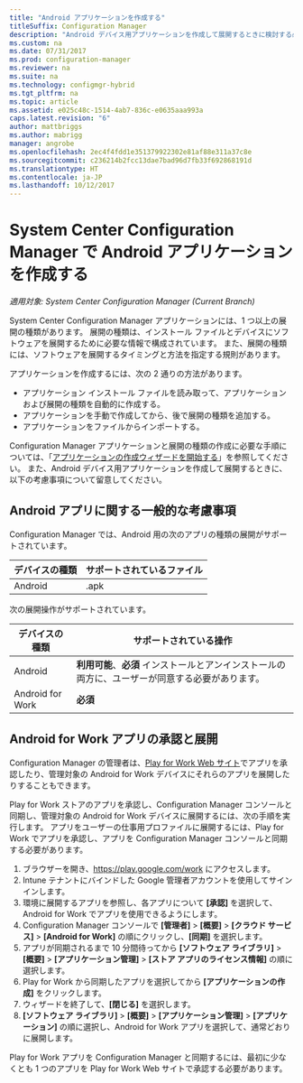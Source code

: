```yaml
---
title: "Android アプリケーションを作成する"
titleSuffix: Configuration Manager
description: "Android デバイス用アプリケーションを作成して展開するときに検討する必要がある考慮事項について説明します。"
ms.custom: na
ms.date: 07/31/2017
ms.prod: configuration-manager
ms.reviewer: na
ms.suite: na
ms.technology: configmgr-hybrid
ms.tgt_pltfrm: na
ms.topic: article
ms.assetid: e025c48c-1514-4ab7-836c-e0635aaa993a
caps.latest.revision: "6"
author: mattbriggs
ms.author: mabrigg
manager: angrobe
ms.openlocfilehash: 2ec4f4fdd1e351379922302e81af88e311a37c8e
ms.sourcegitcommit: c236214b2fcc13dae7bad96d7fb33f692868191d
ms.translationtype: HT
ms.contentlocale: ja-JP
ms.lasthandoff: 10/12/2017
---
```

# <a name="create-android-applications-with-system-center-configuration-manager"></a>System Center Configuration Manager で Android アプリケーションを作成する

*適用対象: System Center Configuration Manager (Current Branch)*

System Center Configuration Manager アプリケーションには、1 つ以上の展開の種類があります。 展開の種類は、インストール ファイルとデバイスにソフトウェアを展開するために必要な情報で構成されています。 また、展開の種類には、ソフトウェアを展開するタイミングと方法を指定する規則があります。  

 アプリケーションを作成するには、次の 2 通りの方法があります。  

-   アプリケーション インストール ファイルを読み取って、アプリケーションおよび展開の種類を自動的に作成する。  
-   アプリケーションを手動で作成してから、後で展開の種類を追加する。  
-   アプリケーションをファイルからインポートする。  

Configuration Manager アプリケーションと展開の種類の作成に必要な手順については、「[アプリケーションの作成ウィザードを開始する](../../apps/deploy-use/create-applications.md#start-the-create-application-wizard)」を参照してください。 また、Android デバイス用アプリケーションを作成して展開するときに、以下の考慮事項について留意してください。  

## <a name="general-considerations-for-android-apps"></a>Android アプリに関する一般的な考慮事項

Configuration Manager では、Android 用の次のアプリの種類の展開がサポートされています。

|デバイスの種類|サポートされているファイル|
|-|-|
|Android|.apk|

次の展開操作がサポートされています。

|デバイスの種類|サポートされている操作|
|-|-|
|Android|**利用可能**、**必須** インストールとアンインストールの両方に、ユーザーが同意する必要があります。|
|Android for Work | **必須** |

## <a name="approve-and-deploy-android-for-work-apps"></a>Android for Work アプリの承認と展開
Configuration Manager の管理者は、[Play for Work Web サイト](https://play.google.com/work)でアプリを承認したり、管理対象の Android for Work デバイスにそれらのアプリを展開したりすることもできます。

Play for Work ストアのアプリを承認し、Configuration Manager コンソールと同期し、管理対象の Android for Work デバイスに展開するには、次の手順を実行します。 アプリをユーザーの仕事用プロファイルに展開するには、Play for Work でアプリを承認し、アプリを Configuration Manager コンソールと同期する必要があります。

1. ブラウザーを開き、https://play.google.com/work にアクセスします。
2. Intune テナントにバインドした Google 管理者アカウントを使用してサインインします。
3. 環境に展開するアプリを参照し、各アプリについて **[承認]** を選択して、Android for Work でアプリを使用できるようにします。
4. Configuration Manager コンソールで **[管理者]** > **[概要]** > **[クラウド サービス]** > **[Android for Work]** の順にクリックし、**[同期]** を選択します。
5. アプリが同期されるまで 10 分間待ってから **[ソフトウェア ライブラリ]** > **[概要]** > **[アプリケーション管理]** > **[ストア アプリのライセンス情報]** の順に選択します。
6. Play for Work から同期したアプリを選択してから **[アプリケーションの作成]** をクリックします。
7. ウィザードを終了して、**[閉じる]** を選択します。
8. **[ソフトウェア ライブラリ]** > **[概要]** > **[アプリケーション管理]** > **[アプリケーション]** の順に選択し、Android for Work アプリを選択して、通常どおりに展開します。

Play for Work アプリを Configuration Manager と同期するには、最初に少なくとも 1 つのアプリを Play for Work Web サイトで承認する必要があります。
